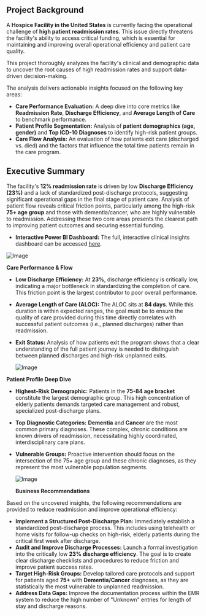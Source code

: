 ## Project Background

A **Hospice Facility in the United States** is currently facing the operational challenge of **high patient readmission rates**. This issue directly threatens the facility's ability to access critical funding, which is essential for maintaining and improving overall operational efficiency and patient care quality.

This project thoroughly analyzes the facility's clinical and demographic data to uncover the root causes of high readmission rates and support data-driven decision-making.

The analysis delivers actionable insights focused on the following key areas:

* **Care Performance Evaluation:** A deep dive into core metrics like **Readmission Rate**, **Discharge Efficiency**, and **Average Length of Care** to benchmark performance.
* **Patient Profile Segmentation:** Analysis of **patient demographics (age, gender)** and **Top ICD-10 Diagnoses** to identify high-risk patient groups.
* **Care Flow Analysis:** An evaluation of how patients exit care (discharged vs. died) and the factors that influence the total time patients remain in the care program.

## Executive Summary

The facility's **12% readmission rate** is driven by low **Discharge Efficiency (23%)** and a lack of standardized post-discharge protocols, suggesting significant operational gaps in the final stage of patient care. Analysis of patient flow reveals critical friction points, particularly among the high-risk **75+ age group** and those with dementia/cancer, who are highly vulnerable to readmission. Addressing these two core areas presents the clearest path to improving patient outcomes and securing essential funding.


* **Interactive Power BI Dashboard:** The full, interactive clinical insights dashboard can be accessed [here](https://drive.google.com/file/d/1h7tkk58PjUAU1FCY8DchzsOQoDEjJBUH/view?usp=drivesdk).

![Image](https://github.com/user-attachments/assets/cb09118a-5d32-4f9b-81af-4b7fa5b68baa)

**Care Performance & Flow**

* **Low Discharge Efficiency:** At **23%**, discharge efficiency is critically low, indicating a major bottleneck in standardizing the completion of care. This friction point is the largest contributor to poor overall performance.
* **Average Length of Care (ALOC):** The ALOC sits at **84 days**. While this duration is within expected ranges, the goal must be to ensure the quality of care provided during this time directly correlates with successful patient outcomes (i.e., planned discharges) rather than readmission.
* **Exit Status:** Analysis of how patients exit the program shows that a clear understanding of the full patient journey is needed to distinguish between planned discharges and high-risk unplanned exits.

   ![Image](https://github.com/user-attachments/assets/3957b2ee-7cb5-485d-ab9b-76815cce2f33)

 **Patient Profile Deep Dive**

* **Highest-Risk Demographic:** Patients in the **75-84 age bracket** constitute the largest demographic group. This high concentration of elderly patients demands targeted care management and robust, specialized post-discharge plans.
* **Top Diagnostic Categories:** **Dementia** and **Cancer** are the most common primary diagnoses. These complex, chronic conditions are known drivers of readmission, necessitating highly coordinated, interdisciplinary care plans.
* **Vulnerable Groups:** Proactive intervention should focus on the intersection of the 75+ age group and these chronic diagnoses, as they represent the most vulnerable population segments.

  ![Image](https://github.com/user-attachments/assets/9a9b3efa-834f-4c31-9944-6aa6a7b5f841)

   **Business Recommendations**

Based on the uncovered insights, the following recommendations are provided to reduce readmission and improve operational efficiency:

* **Implement a Structured Post-Discharge Plan:** Immediately establish a standardized post-discharge process. This includes using telehealth or home visits for follow-up checks on high-risk, elderly patients during the critical first week after discharge.
* **Audit and Improve Discharge Processes:** Launch a formal investigation into the critically low **23% discharge efficiency**. The goal is to create clear discharge checklists and procedures to reduce friction and improve patient success rates.
* **Target High-Risk Groups:** Develop tailored care protocols and support for patients aged **75+** with **Dementia/Cancer** diagnoses, as they are statistically the most vulnerable to unplanned readmission.
* **Address Data Gaps:** Improve the documentation process within the EMR system to reduce the high number of "Unknown" entries for length of stay and discharge reasons.


